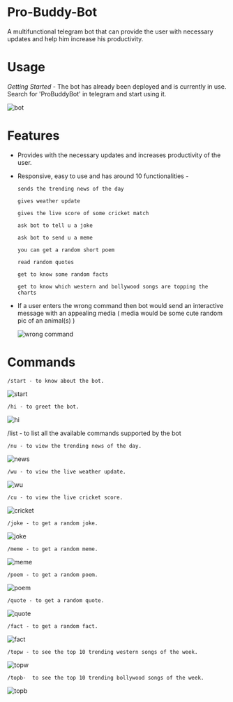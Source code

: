 # Pro-Buddy-Bot
A multifunctional telegram bot that can provide the user with necessary updates and help him increase his productivity.

# Usage

 *Getting Started* - The bot has already been deployed and is currently in use. Search for 'ProBuddyBot' in telegram and start using it.
 
![bot](https://user-images.githubusercontent.com/89451392/161108890-523c9fe6-e41c-46ea-adbf-70789ff2ba0f.png)
 
 
# Features

  - Provides with the necessary updates and increases productivity of the user.

  - Responsive, easy to use and has around 10 functionalities -

        sends the trending news of the day

        gives weather update

        gives the live score of some cricket match

        ask bot to tell u a joke

        ask bot to send u a meme

        you can get a random short poem 

        read random quotes

        get to know some random facts

        get to know which western and bollywood songs are topping the charts
        
 - If a user enters the wrong command then bot would send an interactive message with an appealing media ( media would be some cute random pic of an animal(s) )

    ![wrong command](https://user-images.githubusercontent.com/89451392/161107305-61f3ef36-9a71-455e-b588-ca81f44e266a.png)

# Commands
              
    /start - to know about the bot.
    
   ![start](https://user-images.githubusercontent.com/89451392/161107687-e7ea9587-2a50-46a9-81c7-60e420fc058d.png)

    /hi - to greet the bot.
    
   ![hi](https://user-images.githubusercontent.com/89451392/161107754-5f41e4c9-bbb7-43fc-9c9b-977c498f4097.png)
   
   /list - to list all the available commands supported by the bot

    /nu - to view the trending news of the day.
    
   ![news](https://user-images.githubusercontent.com/89451392/161107770-da2a9377-3dbd-4e25-b294-8ee5f005ba00.png)

    /wu - to view the live weather update.
    
   ![wu](https://user-images.githubusercontent.com/89451392/161107780-f414b812-ac59-4f3f-8e40-66c021965a9b.png)

    /cu - to view the live cricket score.
    
   ![cricket](https://user-images.githubusercontent.com/89451392/161107786-b79bf3d3-f10c-499b-aa92-55c4509da318.png)

    /joke - to get a random joke.
    
   ![joke](https://user-images.githubusercontent.com/89451392/161107805-580290f3-77ce-4d59-80f4-c0911b773cbb.png)

    /meme - to get a random meme.
    
   ![meme](https://user-images.githubusercontent.com/89451392/161107810-597f3d97-cb9f-4afc-bdbd-27561bf32c45.png)

    /poem - to get a random poem.
    
   ![poem](https://user-images.githubusercontent.com/89451392/161107839-2e759c48-f521-4cc2-8f28-7c80ee2e6ebd.png)

    /quote - to get a random quote.
    
   ![quote](https://user-images.githubusercontent.com/89451392/161107855-a883b35a-43e3-43f7-b91d-97e18f66ea24.png)

    /fact - to get a random fact.
    
   ![fact](https://user-images.githubusercontent.com/89451392/161107869-c5c462d3-0298-4df4-9766-824b2adda0b1.png)
    
    /topw - to see the top 10 trending western songs of the week.
    
   ![topw](https://user-images.githubusercontent.com/89451392/161107885-f5370c92-8ad0-4fe5-a00c-6298b9ab2044.png)

    /topb-  to see the top 10 trending bollywood songs of the week.
    
   ![topb](https://user-images.githubusercontent.com/89451392/161107895-c89c809c-f3cc-4c28-93e4-01e659958404.png)


